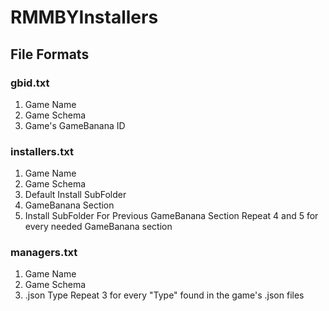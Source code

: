 # RMMBYInstallers

## File Formats
### gbid.txt
1. Game Name
2. Game Schema
3. Game's GameBanana ID

### installers.txt
1. Game Name
2. Game Schema
3. Default Install SubFolder
4. GameBanana Section
5. Install SubFolder For Previous GameBanana Section
Repeat 4 and 5 for every needed GameBanana section

### managers.txt
1. Game Name
2. Game Schema
3. .json Type
Repeat 3 for every "Type" found in the game's .json files
